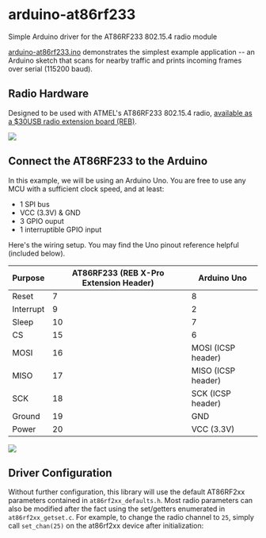 # arduino-at86rf233
Simple Arduino driver for the AT86RF233 802.15.4 radio module

[arduino-at86rf233.ino](https://github.com/msolters/arduino-at86rf233/blob/master/arduino-at86rf233.ino) demonstrates the simplest example application -- an Arduino sketch that scans for nearby traffic and prints incoming frames over serial (115200 baud).

## Radio Hardware
Designed to be used with ATMEL's AT86RF233 802.15.4 radio, [available as a $30USB radio extension board (REB)](http://www.mouser.com/ProductDetail/Atmel/ATREB233-XPRO/?qs=HVbQlW5zcXX%2FEgqNxRIBfA%3D%3D).

![](http://media.digikey.com/Photos/Atmel%20Photos/ATREB233-XPRO.JPG)

## Connect the AT86RF233 to the Arduino
In this example, we will be using an Arduino Uno.  You are free to use any MCU with a sufficient clock speed, and at least:

*  1 SPI bus
*  VCC (3.3V) & GND
*  3 GPIO ouput
*  1 interruptible GPIO input

Here's the wiring setup.  You may find the Uno pinout reference helpful (included below).

Purpose | AT86RF233 (REB X-Pro Extension Header) | Arduino Uno
---|---|---
Reset | 7 | 8
Interrupt | 9 | 2
Sleep | 10 | 7
CS | 15 | 6
MOSI | 16 | MOSI (ICSP header)
MISO | 17 | MISO (ICSP header)
SCK | 18 | SCK (ICSP header)
Ground | 19 | GND
Power | 20 | VCC (3.3V)

![](http://www.gammon.com.au/images/ArduinoUno_R3_Pinouts.png)

## Driver Configuration
Without further configuration, this library will use the default AT86RF2xx parameters contained in `at86rf2xx_defaults.h`.  Most radio parameters can also be modified after the fact using the set/getters enumerated in `at86rf2xx_getset.c`.  For example, to change the radio channel to `25`, simply call `set_chan(25)` on the at86rf2xx device after initialization:

```cpp

```
